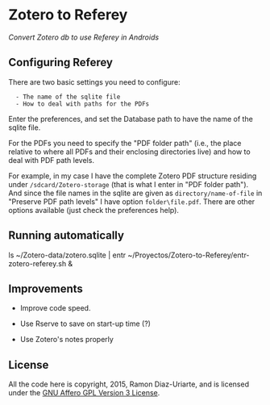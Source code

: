# Zotero to Referey #

*Convert Zotero db to use Referey in Androids*




## Configuring Referey ##

There are two basic settings you need to configure:

      - The name of the sqlite file
      - How to deal with paths for the PDFs

Enter the preferences, and set the Database path to have the name of the
sqlite file.

For the PDFs you need to specify the "PDF folder path" (i.e., the place
relative to where all PDFs and their enclosing directories live) and how
to deal with PDF path levels.

For example, in my case I have the complete Zotero PDF structure residing
under `/sdcard/Zotero-storage` (that is what I enter in "PDF folder
path"). And since the file names in the sqlite are given as
`directory/name-of-file` in "Preserve PDF path levels" I have option
`folder\file.pdf`.  There are other options available (just check the
preferences help).




## Running automatically ##

ls ~/Zotero-data/zotero.sqlite | entr ~/Proyectos/Zotero-to-Referey/entr-zotero-referey.sh &


## Improvements ##

- Improve code speed.

- Use Rserve to save on start-up time (?)

- Use Zotero's notes properly




## License ##

All the code here is copyright, 2015, Ramon Diaz-Uriarte, and is licensed
under the [GNU Affero GPL Version 3 License](http://www.gnu.org/licenses/agpl-3.0.en.html).


<!---
Local Variables:
mode: gfm
--->
